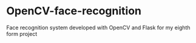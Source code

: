 # OpenCV-face-recognition
Face recognition system developed with OpenCV and Flask for my eighth form project
